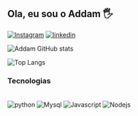 ## Ola, eu sou o Addam 🖐️

[![Instagram](https://img.shields.io/badge/Instagram-E4405F?style=for-the-badge&logo=instagram&logoColor=white)]( https://www.instagram.com/invites/contact/?igsh=1q176lgsq86zc&utm_content=pkj2v7)
[![linkedin](https://img.shields.io/badge/LinkedIn-0077B5?style=for-the-badge&logo=linkedin&logoColor=white)](https://www.linkedin.com/in/addam-cosmo-a5590317a/)

![Addam GitHub stats](https://github-readme-stats.vercel.app/api?username=Addam&show_icons=true&theme=onedark)

![Top Langs](https://github-readme-stats.vercel.app/api/top-langs/?username=anuraghazra&size_weight=0.5&count_weight=0.5)
### Tecnologias 

<div style="display: inline_block"><br/>
  <img align="center" alt="python" src ="https://img.shields.io/badge/Python-3776AB?style=for-the-badge&logo=python&logoColor=white">
  <img align="center" alt="Mysql" src ="https://img.shields.io/badge/MySQL-00000F?style=for-the-badge&logo=mysql&logoColor=white">
    <img align="center" alt="Javascript" src ="https://img.shields.io/badge/JavaScript-F7DF1E?style=for-the-badge&logo=javascript&logoColor=black">
        <img align="center" alt="Nodejs" src ="https://img.shields.io/badge/Node.js-43853D?style=for-the-badge&logo=node.js&logoColor=white"
</div><br/>
